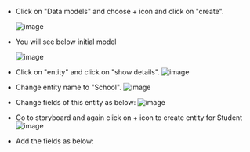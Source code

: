 * Click on "Data models" and choose + icon and click on "create".
  
  ![image](https://github.com/MdSaddamKazmi/CAPwithVisualTools/assets/54942497/c9d6482c-804b-4c14-836f-3fe5d01b2b4d)
* You will see below initial model
  
  ![image](https://github.com/MdSaddamKazmi/CAPwithVisualTools/assets/54942497/b860161b-c85f-4097-8012-f5bf58a6bcd9)
* Click on "entity" and click on "show details".
  ![image](https://github.com/MdSaddamKazmi/CAPwithVisualTools/assets/54942497/248220ab-30df-4dda-b4a4-1109a943db56)
*  Change entity name to "School".
  ![image](https://github.com/MdSaddamKazmi/CAPwithVisualTools/assets/54942497/77fe0513-2e28-4ddf-8c46-2e82ec0ff0d9)
* Change fields of this entity as below:
  ![image](https://github.com/MdSaddamKazmi/CAPwithVisualTools/assets/54942497/8fb4c5f4-244d-4a4e-a66a-a19713607b70)
* Go to storyboard and again click on + icon to create entity for Student
  ![image](https://github.com/MdSaddamKazmi/CAPwithVisualTools/assets/54942497/371d34c3-ab66-436a-b6f2-68483a4b0fe5)
* Add the fields as below:
  






